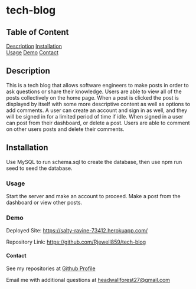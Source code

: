 # tech-blog
    
## Table of Content
[Description](#description)
[Installation](#installation)    
[Usage](#usage)
[Demo](#demo)
[Contact](#contact)

## Description

This is a tech blog that allows software engineers to make posts in order to ask questions or share their knowledge. Users are able to view
all of the posts collectively on the home page. When a post is clicked the post is displayed by itself with some more descriptive content as well
as options to add comments. A user can create an account and sign in as well, and they will be signed in for a limited period
of time if idle. When signed in a user can post from their dashboard, or delete a post. Users are able to comment on other users posts and delete 
their comments.

## Installation

Use MySQL to run schema.sql to create the database, then use npm run seed to seed the database.

### Usage

Start the server and make an account to proceed. Make a post from the dashboard or view other posts.
    

### Demo

Deployed Site: https://salty-ravine-73412.herokuapp.com/

Repository Link: https://github.com/Rjewell859/tech-blog



#### Contact

See my repositories at [Github Profile](https://github.com/rjewell859)

Email me with additional questions at headwallforest27@gmail.com
